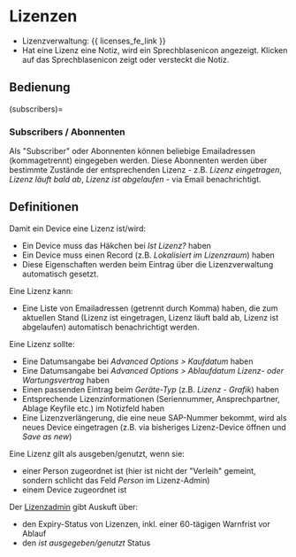 # Lizenzen

- Lizenzverwaltung:  {{ licenses_fe_link }}
- Hat eine Lizenz eine Notiz, wird ein Sprechblasenicon angezeigt. Klicken auf das Sprechblasenicon zeigt oder versteckt die Notiz.

## Bedienung

(subscribers)=
### Subscribers / Abonnenten

Als "Subscriber" oder Abonnenten können beliebige Emailadressen (kommagetrennt) eingegeben werden. Diese Abonnenten werden über bestimmte Zustände der entsprechenden Lizenz - z.B. *Lizenz eingetragen*, *Lizenz läuft bald ab*, *Lizenz ist abgelaufen* - via Email benachrichtigt.

## Definitionen

Damit ein Device eine Lizenz ist/wird:

- Ein Device muss das Häkchen bei *Ist Lizenz?* haben
- Ein Device muss einen Record (z.B. *Lokalisiert im Lizenzraum*) haben
- Diese Eigenschaften werden beim Eintrag über die Lizenzverwaltung automatisch gesetzt.

Eine Lizenz kann:

- Eine Liste von Emailadressen (getrennt durch Komma) haben, die zum aktuellen Stand (Lizenz ist eingetragen, Lizenz läuft bald ab, Lizenz ist abgelaufen) automatisch benachrichtigt werden.

Eine Lizenz sollte:

- Eine Datumsangabe bei *Advanced Options > Kaufdatum* haben
- Eine Datumsangabe bei *Advanced Options > Ablaufdatum Lizenz- oder Wartungsvertrag* haben
- Einen passenden Eintrag beim *Geräte-Typ* (z.B. *Lizenz - Grafik*) haben
- Entsprechende Lizenzinformationen (Seriennummer, Ansprechpartner, Ablage Keyfile etc.) im Notizfeld haben
- Eine Lizenzverlängerung, die eine neue SAP-Nummer bekommt, wird als neues Device eingetragen (z.B. via bisheriges Lizenz-Device öffnen und *Save as new*)

Eine Lizenz gilt als ausgeben/genutzt, wenn sie:

- einer Person zugeordnet ist (hier ist nicht der "Verleih" gemeint, sondern schlicht das Feld *Person* im Lizenz-Admin)
- einem Device zugeordnet ist

Der [Lizenzadmin](https://fqdn/admin/core/licencerecord/) gibt Auskuft über:

- den Expiry-Status von Lizenzen, inkl. einer 60-tägigen Warnfrist vor Ablauf
- den *ist ausgegeben/genutzt* Status
